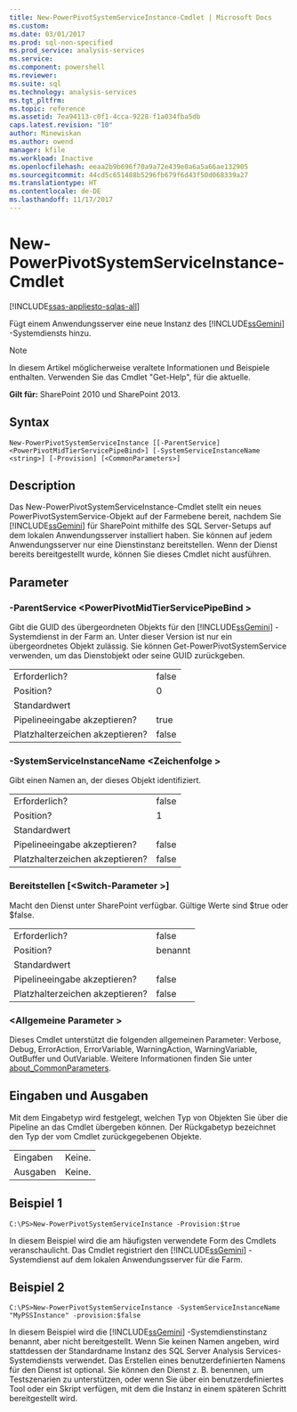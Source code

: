 ```yaml
---
title: New-PowerPivotSystemServiceInstance-Cmdlet | Microsoft Docs
ms.custom: 
ms.date: 03/01/2017
ms.prod: sql-non-specified
ms.prod_service: analysis-services
ms.service: 
ms.component: powershell
ms.reviewer: 
ms.suite: sql
ms.technology: analysis-services
ms.tgt_pltfrm: 
ms.topic: reference
ms.assetid: 7ea94113-c0f1-4cca-9228-f1a034fba5db
caps.latest.revision: "10"
author: Minewiskan
ms.author: owend
manager: kfile
ms.workload: Inactive
ms.openlocfilehash: eeaa2b9b696f70a9a72e439e0a6a5a66ae132905
ms.sourcegitcommit: 44cd5c651488b5296fb679f6d43f50d068339a27
ms.translationtype: HT
ms.contentlocale: de-DE
ms.lasthandoff: 11/17/2017
---
```

# <a name="new-powerpivotsystemserviceinstance-cmdlet"></a>New-PowerPivotSystemServiceInstance-Cmdlet

[!INCLUDE[ssas-appliesto-sqlas-all](../../includes/ssas-appliesto-sqlas-all.md)]

  Fügt einem Anwendungsserver eine neue Instanz des [!INCLUDE[ssGemini](../../includes/ssgemini-md.md)] -Systemdiensts hinzu.  

>[!NOTE] 
>In diesem Artikel möglicherweise veraltete Informationen und Beispiele enthalten. Verwenden Sie das Cmdlet "Get-Help", für die aktuelle.
  
 **Gilt für:** SharePoint 2010 und SharePoint 2013.  
  
## <a name="syntax"></a>Syntax  
  
```  
New-PowerPivotSystemServiceInstance [[-ParentService] <PowerPivotMidTierServicePipeBind>] [-SystemServiceInstanceName <string>] [-Provision] [<CommonParameters>]  
```  
  
## <a name="description"></a>Description  
 Das New-PowerPivotSystemServiceInstance-Cmdlet stellt ein neues PowerPivotSystemService-Objekt auf der Farmebene bereit, nachdem Sie [!INCLUDE[ssGemini](../../includes/ssgemini-md.md)] für SharePoint mithilfe des SQL Server-Setups auf dem lokalen Anwendungsserver installiert haben. Sie können auf jedem Anwendungsserver nur eine Dienstinstanz bereitstellen.  Wenn der Dienst bereits bereitgestellt wurde, können Sie dieses Cmdlet nicht ausführen.  
  
## <a name="parameters"></a>Parameter  
  
### <a name="-parentservice-powerpivotmidtierservicepipebind"></a>-ParentService \<PowerPivotMidTierServicePipeBind >  
 Gibt die GUID des übergeordneten Objekts für den [!INCLUDE[ssGemini](../../includes/ssgemini-md.md)] -Systemdienst in der Farm an. Unter dieser Version ist nur ein übergeordnetes Objekt zulässig. Sie können Get-PowerPivotSystemService verwenden, um das Dienstobjekt oder seine GUID zurückgeben.  
  
|||  
|-|-|  
|Erforderlich?|false|  
|Position?|0|  
|Standardwert||  
|Pipelineeingabe akzeptieren?|true|  
|Platzhalterzeichen akzeptieren?|false|  
  
### <a name="-systemserviceinstancename-string"></a>-SystemServiceInstanceName \<Zeichenfolge >  
 Gibt einen Namen an, der dieses Objekt identifiziert.  
  
|||  
|-|-|  
|Erforderlich?|false|  
|Position?|1|  
|Standardwert||  
|Pipelineeingabe akzeptieren?|false|  
|Platzhalterzeichen akzeptieren?|false|  
  
### <a name="provision-switchparameter"></a>Bereitstellen [\<Switch-Parameter >]  
 Macht den Dienst unter SharePoint verfügbar. Gültige Werte sind $true oder $false.  
  
|||  
|-|-|  
|Erforderlich?|false|  
|Position?|benannt|  
|Standardwert||  
|Pipelineeingabe akzeptieren?|false|  
|Platzhalterzeichen akzeptieren?|false|  
  
### <a name="commonparameters"></a>\<Allgemeine Parameter >  
 Dieses Cmdlet unterstützt die folgenden allgemeinen Parameter: Verbose, Debug, ErrorAction, ErrorVariable, WarningAction, WarningVariable, OutBuffer und OutVariable. Weitere Informationen finden Sie unter [about_CommonParameters](http://go.microsoft.com/fwlink/?linkID=227825).  
  
## <a name="inputs-and-outputs"></a>Eingaben und Ausgaben  
 Mit dem Eingabetyp wird festgelegt, welchen Typ von Objekten Sie über die Pipeline an das Cmdlet übergeben können. Der Rückgabetyp bezeichnet den Typ der vom Cmdlet zurückgegebenen Objekte.  
  
|||  
|-|-|  
|Eingaben|Keine.|  
|Ausgaben|Keine.|  
  
## <a name="example-1"></a>Beispiel 1  
  
```  
C:\PS>New-PowerPivotSystemServiceInstance -Provision:$true  
```  
  
 In diesem Beispiel wird die am häufigsten verwendete Form des Cmdlets veranschaulicht. Das Cmdlet registriert den [!INCLUDE[ssGemini](../../includes/ssgemini-md.md)] -Systemdienst auf dem lokalen Anwendungsserver für die Farm.  
  
## <a name="example-2"></a>Beispiel 2  
  
```  
C:\PS>New-PowerPivotSystemServiceInstance -SystemServiceInstanceName "MyPSSInstance" -provision:$false  
```  
  
 In diesem Beispiel wird die [!INCLUDE[ssGemini](../../includes/ssgemini-md.md)] -Systemdienstinstanz benannt, aber nicht bereitgestellt. Wenn Sie keinen Namen angeben, wird stattdessen der Standardname Instanz des SQL Server Analysis Services-Systemdiensts verwendet. Das Erstellen eines benutzerdefinierten Namens für den Dienst ist optional. Sie können den Dienst z. B. benennen, um Testszenarien zu unterstützen, oder wenn Sie über ein benutzerdefiniertes Tool oder ein Skript verfügen, mit dem die Instanz in einem späteren Schritt bereitgestellt wird.  
  
  
